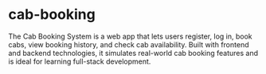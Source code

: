 # cab-booking
The Cab Booking System is a web app that lets users register, log in, book cabs, view booking history, and check cab availability. Built with frontend and backend technologies, it simulates real-world cab booking features and is ideal for learning full-stack development.         
